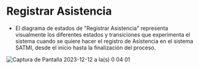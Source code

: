 # Registrar Asistencia
- El diagrama de estados de "Registrar Asistencia" representa visualmente los diferentes estados y transiciones que experimenta el sistema cuando se quiere hacer el registro de Asistencia en el sistema SATMI, desde el inicio hasta la finalización del proceso.

![Captura de Pantalla 2023-12-12 a la(s) 0 04 01](https://github.com/amezcua04s/FCA-Proyecto-OO-01/assets/125850397/068134ec-790c-4a39-8ebf-667ae4e94892)



<!--
@startuml
scale 500 width
scale 300 


state Registrar_Asistencia {
state c <<choice>>


[*] -- Grupo_Seleccionado : Selecciona Grupo
Grupo_Seleccionado -- c : Acerca Tarjeta a Lector
c -- Tarjeta_Leída : Aceptada
c -- Tarjeta_No_Leída : En espera
Tarjeta_No_Leída -- [*]
Tarjeta_Leída --  Asistencia_Registrada : Confirma Asistencia
Asistencia_Registrada -- [*]
}

@enduml

-->
